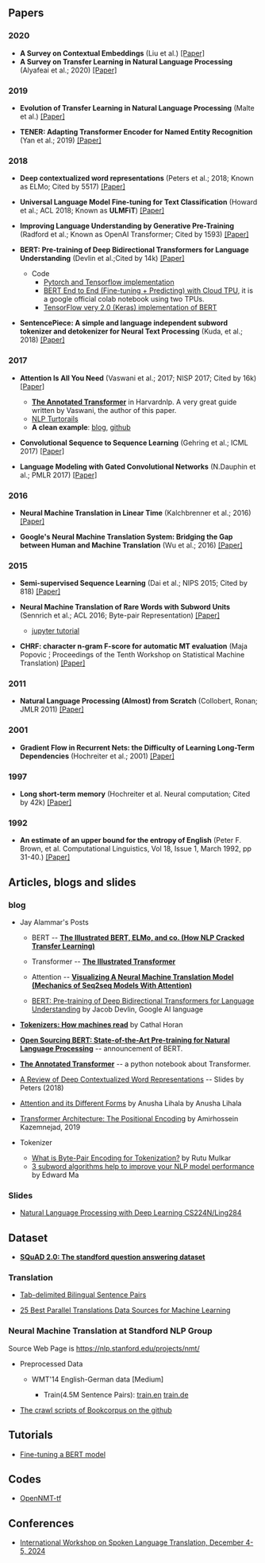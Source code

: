 
## Papers 

### 2020

* **A Survey on Contextual Embeddings** (Liu et al.) [[Paper]](https://arxiv.org/pdf/2003.07278.pdf)
* **A Survey on Transfer Learning in Natural Language Processing** (Alyafeai et al.; 2020) [[Paper]](https://arxiv.org/pdf/2007.04239.pdf)

### 2019

* **Evolution of Transfer Learning in Natural Language Processing** (Malte et al.) [[Paper]](https://arxiv.org/pdf/1910.07370.pdf)

* **TENER: Adapting Transformer Encoder for Named Entity Recognition** (Yan et al.; 2019) [[Paper]](https://arxiv.org/pdf/1911.04474.pdf)

### 2018

* **Deep contextualized word representations** (Peters et al.; 2018; Known as ELMo; Cited by 5517) [[Paper]](https://arxiv.org/pdf/1802.05365.pdf)
* **Universal Language Model Fine-tuning for Text Classification** (Howard et al.; ACL 2018; Known as **ULMFiT**) [[Paper]](https://arxiv.org/pdf/1801.06146.pdf)

* **Improving Language Understanding by Generative Pre-Training** (Radford et al.; Known as OpenAI Transformer; Cited by 1593) [[Paper]](https://s3-us-west-2.amazonaws.com/openai-assets/research-covers/language-unsupervised/language_understanding_paper.pdf)

* **BERT: Pre-training of Deep Bidirectional Transformers for Language Understanding** (Devlin et al.;Cited by 14k) [[Paper]](https://arxiv.org/abs/1810.04805)
  * Code
    * [Pytorch and Tensorflow implementation](https://github.com/huggingface/transformers)
    * [BERT End to End (Fine-tuning + Predicting) with Cloud TPU](https://colab.research.google.com/github/tensorflow/tpu/blob/master/tools/colab/bert_finetuning_with_cloud_tpus.ipynb), it is a google official colab notebook using two TPUs.
    * [TensorFlow very 2.0 (Keras) implementation of BERT](https://github.com/kpe/bert-for-tf2)
    
* **SentencePiece: A simple and language independent subword tokenizer and detokenizer for Neural Text Processing** (Kuda, et al.; 2018) [[Paper]](https://arxiv.org/pdf/1808.06226.pdf)

### 2017

* **Attention Is All You Need** (Vaswani et al.; 2017; NISP 2017; Cited by 16k) [[Paper]](https://arxiv.org/pdf/1706.03762.pdf)
  * [**The Annotated Transformer**](https://nlp.seas.harvard.edu/2018/04/03/attention.html) in Harvardnlp.  A very great guide written by Vaswani, the author of this paper.
  * [NLP Turtorails](https://github.com/graykode/nlp-tutorial/tree/master/5-1.Transformer)
  * **A clean example**: [blog](https://towardsdatascience.com/how-to-code-the-transformer-in-pytorch-24db27c8f9ec), [github](https://github.com/SamLynnEvans/Transformer)

* **Convolutional Sequence to Sequence Learning** (Gehring et al.; ICML 2017) [[Paper]](https://arxiv.org/pdf/1705.03122.pdf)

* **Language Modeling with Gated Convolutional Networks** (N.Dauphin et al.; PMLR 2017) [[Paper]](https://arxiv.org/pdf/1612.08083.pdf)

### 2016

* **Neural Machine Translation in Linear Time** (Kalchbrenner et al.; 2016) [[Paper]](https://arxiv.org/pdf/1610.10099.pdf)

* **Google's Neural Machine Translation System: Bridging the Gap between Human and Machine Translation** (Wu et al.; 2016) [[Paper]](https://arxiv.org/pdf/1609.08144.pdf)

### 2015

* **Semi-supervised Sequence Learning** (Dai et al.; NIPS 2015; Cited by 818) [[Paper]](https://arxiv.org/pdf/1511.01432.pdf)

* **Neural Machine Translation of Rare Words with Subword Units** (Sennrich et al.; ACL 2016; Byte-pair Representation) [[Paper]](https://arxiv.org/pdf/1508.07909.pdf)
  * [jupyter tutorial](https://ufal.mff.cuni.cz/~helcl/courses/npfl116/ipython/byte_pair_encoding.html)

* **CHRF: character n-gram F-score for automatic MT evaluation** (Maja Popovic ́; Proceedings of the Tenth Workshop on Statistical Machine Translation) [[Paper]](https://www.aclweb.org/anthology/W15-3049.pdf)
 
### 2011

* **Natural Language Processing (Almost) from Scratch** (Collobert, Ronan; JMLR 2011) [[Paper]](https://www.jmlr.org/papers/volume12/collobert11a/collobert11a.pdf)
### 2001

* **Gradient Flow in Recurrent Nets: the Difficulty of Learning Long-Term Dependencies** (Hochreiter et al.; 2001) [[Paper]](https://ml.jku.at/publications/older/ch7.pdf)
 
### 1997

* **Long short-term memory** (Hochreiter et al. Neural computation; Cited by 42k) [[Paper]](http://citeseerx.ist.psu.edu/viewdoc/download?doi=10.1.1.676.4320&rep=rep1&type=pdf)

### 1992

* **An estimate of an upper bound for the entropy of English** (Peter F. Brown, et al. Computational Linguistics, Vol 18, Issue 1, March 1992, pp 31-40.) [[Paper]](https://www.aclweb.org/anthology/J92-1002.pdf)


## Articles, blogs and slides

### blog

* Jay Alammar's Posts

  * BERT -- [**The Illustrated BERT, ELMo, and co. (How NLP Cracked Transfer Learning)**](http://jalammar.github.io/illustrated-bert/)
  
  * Transformer -- [**The Illustrated Transformer**](http://jalammar.github.io/illustrated-transformer/)

  * Attention -- [**Visualizing A Neural Machine Translation Model (Mechanics of Seq2seq Models With Attention)**](http://jalammar.github.io/visualizing-neural-machine-translation-mechanics-of-seq2seq-models-with-attention/)
  
  * [BERT: Pre-training of Deep Bidirectional Transformers for Language Understanding](https://nlp.stanford.edu/seminar/details/jdevlin.pdf) by Jacob Devlin, Google AI language
  
* [**Tokenizers: How machines read**](https://blog.floydhub.com/tokenization-nlp/) by Cathal Horan

* [**Open Sourcing BERT: State-of-the-Art Pre-training for Natural Language Processing**](https://ai.googleblog.com/2018/11/open-sourcing-bert-state-of-art-pre.html) -- announcement of BERT.

* [**The Annotated Transformer**](http://nlp.seas.harvard.edu/2018/04/03/attention.html) -- a python notebook about Transformer.

* [A Review of Deep Contextualized Word Representations](https://www.slideshare.net/shuntaroy/a-review-of-deep-contextualized-word-representations-peters-2018) -- Slides by Peters (2018)

* [Attention and its Different Forms](https://towardsdatascience.com/attention-and-its-different-forms-7fc3674d14dc) by Anusha Lihala by Anusha Lihala

* [Transformer Architecture: The Positional Encoding](https://kazemnejad.com/blog/transformer_architecture_positional_encoding/) by Amirhossein Kazemnejad, 2019

* Tokenizer
  * [What is Byte-Pair Encoding for Tokenization?](https://rutumulkar.com/blog/2021/byte-pair-encoding/) by Rutu Mulkar
  * [3 subword algorithms help to improve your NLP model performance](https://medium.com/@makcedward/how-subword-helps-on-your-nlp-model-83dd1b836f46) by Edward Ma

### Slides

* [Natural Language Processing with Deep Learning CS224N/Ling284](https://web.stanford.edu/class/archive/cs/cs224n/cs224n.1194/slides/cs224n-2019-lecture12-subwords.pdf)
## Dataset

* [**SQuAD 2.0: The standford question answering dataset**](https://rajpurkar.github.io/SQuAD-explorer/explore/v2.0/dev/)

### Translation

* [Tab-delimited Bilingual Sentence Pairs](http://www.manythings.org/anki)

* [25 Best Parallel Translations Data Sources for Machine Learning](https://lionbridge.ai/datasets/25-best-parallel-text-datasets-for-machine-translation-training/)


### Neural Machine Translation at Standford NLP Group

Source Web Page is <https://nlp.stanford.edu/projects/nmt/>

* Preprocessed Data
  * WMT'14 English-German data [Medium]

    * Train(4.5M Sentence Pairs): [train.en](https://nlp.stanford.edu/projects/nmt/data/wmt14.en-de/train.en) [train.de](https://nlp.stanford.edu/projects/nmt/data/wmt14.en-de/train.de) 
    
* [The crawl scripts of Bookcorpus on the github](https://github.com/soskek/bookcorpus)


## Tutorials

* [Fine-tuning a BERT model](https://www.tensorflow.org/official_models/fine_tuning_bert)


## Codes

* [OpenNMT-tf](https://github.com/OpenNMT/OpenNMT-tf)


## Conferences

* [International Workshop on Spoken Language Translation, December 4-5, 2024](https://workshop2014.iwslt.org/downloads/proceeding.pdf)


